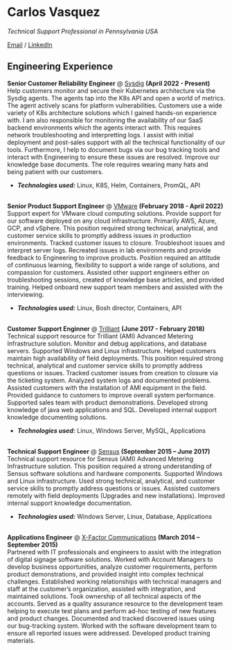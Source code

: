 # Carlos Vasquez

_Technical Support Professional in Pennsylvania USA_ <br>

[Email](mailto:vasquca@gmail.com) / [LinkedIn](https://www.linkedin.com/in/carlos-vasquez-28a8914/)

## Engineering Experience 

**Senior Customer Reliability Engineer** @ [Sysdig](https://sysdig.com) __(April 2022 - Present)__ <br>
Help customers monitor and secure their Kubernetes architecture via the Sysdig agents. The agents tap into the K8s API and open a world of metrics. The agent actively scans for platform vulnerabilities.  Customers use a wide variety of K8s architecture solutions which I gained hands-on experience with. I am also responsible for monitoring the availability of our SaaS backend environments which the agents interact with. This requires network troubleshooting and interpretting logs. I assist with initial deployment and post-sales support with all the technical functionality of our tools. Furthermore, I help to document bugs via our bug tracking tools and interact with Engineering to ensure these issues are resolved. Improve our knowledge base documents. The role requires wearing many hats and being patient with our customers.
  - **_Technologies used:_** Linux, K8S, Helm, Containers, PromQL, API
<br><br>

**Senior Product Support Engineer** @ [VMware](https://vmware.com) __(February 2018 - April 2022)__ <br>
Support expert for VMware cloud computing solutions. Provide support for our software deployed on any cloud infrastructure. Primarily AWS, Azure, GCP, and vSphere. This position required strong technical, analytical, and customer service skills to promptly address issues in production environments. Tracked customer issues to closure. Troubleshoot issues and interpret server logs. Recreated issues in lab environments and provide feedback to Engineering to improve products. Position required an attitude of continuous learning, flexibility to support a wide range of solutions, and compassion for customers. Assisted other support engineers either on troubleshooting sessions, created of knowledge base articles, and provided training. Helped onboard new support team members and assisted with the interviewing. 
  - **_Technologies used:_** Linux, Bosh director, Containers, API
<br><br>

**Customer Support Enginner** @ [Trilliant](https://trilliant.com) __(June 2017 - February 2018)__ <br>
Technical support resource for Trilliant (AMI) Advanced Metering Infrastructure solution. Monitor and debug applications, and database servers. Supported Windows and Linux infrastructure. Helped customers maintain high availability of field deployments. This position required strong technical, analytical and customer service skills to promptly address questions or issues. Tracked customer issues from creation to closure via the ticketing system. Analyzed system logs and documented problems. Assisted customers with the installation of AMI equipment in the field. Provided guidance to customers to improve overall system performance. Supported sales team with product demonstrations. Developed strong knowledge of java web applications and SQL. Developed internal support knowledge documenting solutions. 
  - **_Technologies used:_** Linux, Windows Server, MySQL, Applications
<br><br>

**Technical Support Engineer** @ [Sensus](https://sensus.com) __(September 2015 – June 2017)__ <br>
Technical support resource for Sensus (AMI) Advanced Metering Infrastructure solution. This position required a strong understanding of Sensus software solutions and hardware components. Supported Windows and Linux infrastructure. Used strong technical, analytical, and customer service skills to promptly address questions or issues. Assisted customers remotely with field deployments (Upgrades and new installations). Improved internal support knowledge documentation.
  - **_Technologies used:_** Windows Server, Linux, Database, Applications
<br><br>

**Applications Engineer** @ [X-Factor Communications](https://xfactorcom.com/) __(March 2014 – September 2015)__ <br>
Partnered with IT professionals and engineers to assist with the integration of digital signage software solutions. Worked with Account Managers to develop business opportunities, analyze customer requirements, perform product demonstrations, and provided insight into complex technical challenges. Established working relationships with technical managers and staff at the customer’s organization, assisted with integration, and maintained solutions. Took ownership of all technical aspects of the accounts. Served as a quality assurance resource to the development team helping to execute test plans and perform ad-hoc testing of new features and product changes. Documented and tracked discovered issues using our bug-tracking system. Worked with the software development team to ensure all reported issues were addressed. Developed product training materials.
<br><br>








